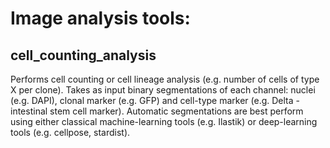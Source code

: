 # Image analysis tools:

## cell_counting_analysis
Performs cell counting or cell lineage analysis (e.g. number of cells of type X per clone). Takes as input binary segmentations of each channel: nuclei (e.g. DAPI), clonal marker (e.g. GFP) and cell-type marker (e.g. Delta - intestinal stem cell marker). Automatic segmentations are best perform using either classical machine-learning tools (e.g. Ilastik) or deep-learning tools (e.g. cellpose, stardist).   
